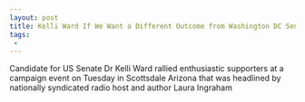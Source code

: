 ```yaml
---
layout: post
title: Kelli Ward If We Want a Different Outcome from Washington DC Send Different People
tags:
 -
---
```

Candidate for US Senate Dr Kelli Ward rallied enthusiastic supporters at a campaign event on Tuesday in Scottsdale Arizona that was headlined by nationally syndicated radio host and author Laura Ingraham
